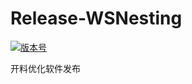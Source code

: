 # Release-WSNesting

[![版本号](https://img.shields.io/badge/release-2.2.0.4-blue.svg?style=flat-square)](https://github.com/WangShiSoftware/Release-WSNesting/releases)

开料优化软件发布
